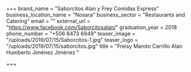 +++
brand_name = "Saborcitos Alan y Frey Comidas Express"
business_location_name = "Nosara"
business_sector = "Restaurants and Catering"
email = ""
external_url = "https://www.facebook.com/Saborcitosalan/"
graduation_year = 2018
phone_number = "+506 8473 6949"
teaser_image = "/uploads/2019/07/15/Saborcitos-1.jpg"
teaser_logo = "/uploads/2019/07/15/saborcitos.jpg"
title = "Freisy Maroto Carrillo Alan Humberto Jiménez Jiménez "

+++
